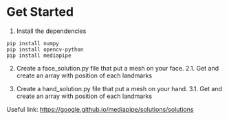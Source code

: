 # Get Started

1. Install the dependencies
```
pip install numpy
pip install opencv-python
pip install mediapipe
```

2. Create a face_solution.py file that put a mesh on your face.
2.1. Get and create an array with position of each landmarks

3. Create a hand_solution.py file that put a mesh on your hand.
3.1. Get and create an array with position of each landmarks

Useful link: https://google.github.io/mediapipe/solutions/solutions
